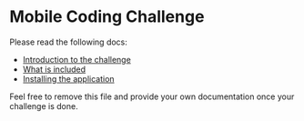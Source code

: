 # Mobile Coding Challenge

Please read the following docs:
- [Introduction to the challenge](src/docs/challenge.md)
- [What is included](src/docs/desc.md)
- [Installing the application](src/docs/install.md)

Feel free to remove this file and provide your own documentation once your challenge is done.
